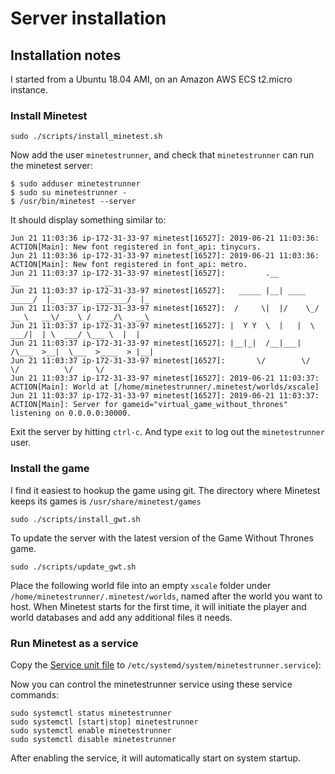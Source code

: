 # Server installation

## Installation notes

I started from a Ubuntu 18.04 AMI, on an Amazon AWS ECS t2.micro instance.

### Install Minetest

```
sudo ./scripts/install_minetest.sh
```

Now add the user `minetestrunner`, and check that `minetestrunner` 
can run the minetest server:

```
$ sudo adduser minetestrunner
$ sudo su minetestrunner -
$ /usr/bin/minetest --server
```

It should display something similar to:

```
Jun 21 11:03:36 ip-172-31-33-97 minetest[16527]: 2019-06-21 11:03:36: ACTION[Main]: New font registered in font_api: tinycurs.
Jun 21 11:03:36 ip-172-31-33-97 minetest[16527]: 2019-06-21 11:03:36: ACTION[Main]: New font registered in font_api: metro.
Jun 21 11:03:37 ip-172-31-33-97 minetest[16527]:         .__               __                   __
Jun 21 11:03:37 ip-172-31-33-97 minetest[16527]:   _____ |__| ____   _____/  |_  ____   _______/  |_
Jun 21 11:03:37 ip-172-31-33-97 minetest[16527]:  /     \|  |/    \_/ __ \   __\/ __ \ /  ___/\   __\
Jun 21 11:03:37 ip-172-31-33-97 minetest[16527]: |  Y Y  \  |   |  \  ___/|  | \  ___/ \___ \  |  |
Jun 21 11:03:37 ip-172-31-33-97 minetest[16527]: |__|_|  /__|___|  /\___  >__|  \___  >____  > |__|
Jun 21 11:03:37 ip-172-31-33-97 minetest[16527]:       \/        \/     \/          \/     \/
Jun 21 11:03:37 ip-172-31-33-97 minetest[16527]: 2019-06-21 11:03:37: ACTION[Main]: World at [/home/minetestrunner/.minetest/worlds/xscale]
Jun 21 11:03:37 ip-172-31-33-97 minetest[16527]: 2019-06-21 11:03:37: ACTION[Main]: Server for gameid="virtual_game_without_thrones" listening on 0.0.0.0:30000.
```

Exit the server by hitting `ctrl-c`.
And type `exit` to log out the `minetestrunner` user.

### Install the game

I find it easiest to hookup the game using git.
The directory where Minetest keeps its games is `/usr/share/minetest/games`

```
sudo ./scripts/install_gwt.sh
```

To update the server with the latest version of the Game Without Thrones game. 

```
sudo ./scripts/update_gwt.sh 
```

Place the following world file into an empty `xscale` folder under 
`/home/minetestrunner/.minetest/worlds`,
named after the world you want to host.
When Minetest starts for the first time, 
it will initiate the player and world databases and add any additional files it needs.

### Run Minetest as a service

Copy the [Service unit file] to `/etc/systemd/system/minetestrunner.service`):

Now you can control the minetestrunner service using these service commands:

```
sudo systemctl status minetestrunner
sudo systemctl [start|stop] minetestrunner
sudo systemctl enable minetestrunner
sudo systemctl disable minetestrunner
```

After enabling the service, it will automatically start on system startup.


 [world.mt]: ../config/world.mt
 [Service unit file]: ../config/minetestrunner.service
